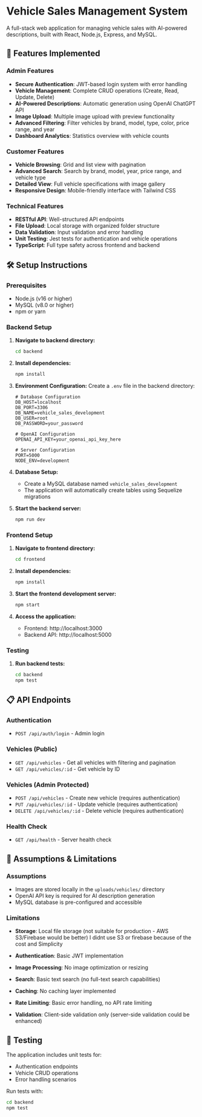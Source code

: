 # Vehicle Sales Management System

A full-stack web application for managing vehicle sales with AI-powered descriptions, built with React, Node.js, Express, and MySQL.

## 🚀 Features Implemented

### Admin Features
- **Secure Authentication**: JWT-based login system with error handling
- **Vehicle Management**: Complete CRUD operations (Create, Read, Update, Delete)
- **AI-Powered Descriptions**: Automatic generation using OpenAI ChatGPT API
- **Image Upload**: Multiple image upload with preview functionality
- **Advanced Filtering**: Filter vehicles by brand, model, type, color, price range, and year
- **Dashboard Analytics**: Statistics overview with vehicle counts

### Customer Features
- **Vehicle Browsing**: Grid and list view with pagination
- **Advanced Search**: Search by brand, model, year, price range, and vehicle type
- **Detailed View**: Full vehicle specifications with image gallery
- **Responsive Design**: Mobile-friendly interface with Tailwind CSS

### Technical Features
- **RESTful API**: Well-structured API endpoints
- **File Upload**: Local storage with organized folder structure
- **Data Validation**: Input validation and error handling
- **Unit Testing**: Jest tests for authentication and vehicle operations
- **TypeScript**: Full type safety across frontend and backend

## 🛠️ Setup Instructions

### Prerequisites
- Node.js (v16 or higher)
- MySQL (v8.0 or higher)
- npm or yarn

### Backend Setup

1. **Navigate to backend directory:**
   ```bash
   cd backend
   ```

2. **Install dependencies:**
   ```bash
   npm install
   ```

3. **Environment Configuration:**
   Create a `.env` file in the backend directory:
   ```env
   # Database Configuration
   DB_HOST=localhost
   DB_PORT=3306
   DB_NAME=vehicle_sales_development
   DB_USER=root
   DB_PASSWORD=your_password

   # OpenAI Configuration
   OPENAI_API_KEY=your_openai_api_key_here

   # Server Configuration
   PORT=5000
   NODE_ENV=development
   ```

4. **Database Setup:**
   - Create a MySQL database named `vehicle_sales_development`
   - The application will automatically create tables using Sequelize migrations

5. **Start the backend server:**
   ```bash
   npm run dev
   ```

### Frontend Setup

1. **Navigate to frontend directory:**
   ```bash
   cd frontend
   ```

2. **Install dependencies:**
   ```bash
   npm install
   ```

3. **Start the frontend development server:**
   ```bash
   npm start
   ```

4. **Access the application:**
   - Frontend: http://localhost:3000
   - Backend API: http://localhost:5000

### Testing

1. **Run backend tests:**
   ```bash
   cd backend
   npm test
   ```

## 📋 API Endpoints

### Authentication
- `POST /api/auth/login` - Admin login

### Vehicles (Public)
- `GET /api/vehicles` - Get all vehicles with filtering and pagination
- `GET /api/vehicles/:id` - Get vehicle by ID

### Vehicles (Admin Protected)
- `POST /api/vehicles` - Create new vehicle (requires authentication)
- `PUT /api/vehicles/:id` - Update vehicle (requires authentication)
- `DELETE /api/vehicles/:id` - Delete vehicle (requires authentication)

### Health Check
- `GET /api/health` - Server health check

## 🔧 Assumptions & Limitations

### Assumptions
- Images are stored locally in the `uploads/vehicles/` directory
- OpenAI API key is required for AI description generation
- MySQL database is pre-configured and accessible

### Limitations
- **Storage**: Local file storage (not suitable for production - AWS S3/Firebase would be better)
I didnt use S3 or firebase because of the cost and Simplicity

- **Authentication**: Basic JWT implementation
- **Image Processing**: No image optimization or resizing
- **Search**: Basic text search (no full-text search capabilities)
- **Caching**: No caching layer implemented
- **Rate Limiting**: Basic error handling, no API rate limiting
- **Validation**: Client-side validation only (server-side validation could be enhanced)


## 🧪 Testing

The application includes unit tests for:
- Authentication endpoints
- Vehicle CRUD operations
- Error handling scenarios

Run tests with:
```bash
cd backend
npm test
```
